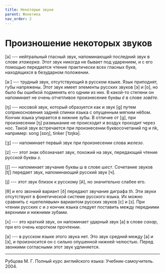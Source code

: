 ```yaml
---
title: Некоторые звуки
parent: Фонетика
nav_order: 2
---
```


# Произношение некоторых звуков

[ə] --- нейтральный гласный звук, напоминающий последний звук в слове
*этажерка*.  Этот звук никогда не бывает под ударением, и с его
помощью передается чтение практически всех гласных букв, находящихся в
безударном положении.

[əː] --- трудный звук, отсутствующий в русском языке.  Язык приподнят,
губы напряжены.  Этот звук имеет элементы русских звуков [э] и [о], но
было бы ошибкой подменять его одним из них.  В какой-то степени он
напоминает не очень отчетливое произнесение буквы *ё* в слове
*зовёте*.

[ŋ] --- носовой звук, который образуется как и звук [ɡ] путем
соприкосновения задней спинки языка с опущенным мягким нёбом.  Кончик
языка упирается в нижние зубы.  В отличие от [ɡ], при произнесении [ŋ]
размыкание не происходит и воздух проходит через нос.  Такой звук
встречается при произнесении буквосочетаний ng и nk, например: song
[sɒŋ], tinker [ˈtɪŋkə].

[ʒ] --- напоминает первый звук при произнесении слова *железо*.

[z] --- этот знак обозначает звук, похожий на звук, передающий чтение
русской буквы *з*.

[ʃ] --- напоминает звучание буквы *ш* в слове *шест*.  Сочетание
звуков [tʃ] передает звук, напоминающий русский звук [ч].

[j] --- этот звук близок к русскому [й], но значительно слабее его.

[θ] и его звонкий вариант [ð] передают звучание диграфа *th*.  Эти
звуки отсутствуют в фонетической системе русского языка.  Их можно
сравнить с «шепелявым» вариантом русских звуков [с] и [з].  При чтении
русских *с* и *з* кончик языка следует поставить между передними
верхними и нижними зубами.

[ʌ] --- это краткий звук, он напоминает ударный звук [а] в слове
*сахар*, при его очень коротком прочтении.

[a] --- в русском языке этого звука нет.  Это звук средний между [а] и
[э], и произносится он с сильно опушенной нижней челюстью.  Перед
звонкими согласными этот звук удлиняется.

---

Рубцова М. Г.  Полный курс английского языка: Учебник-самоучитель.
2004.
